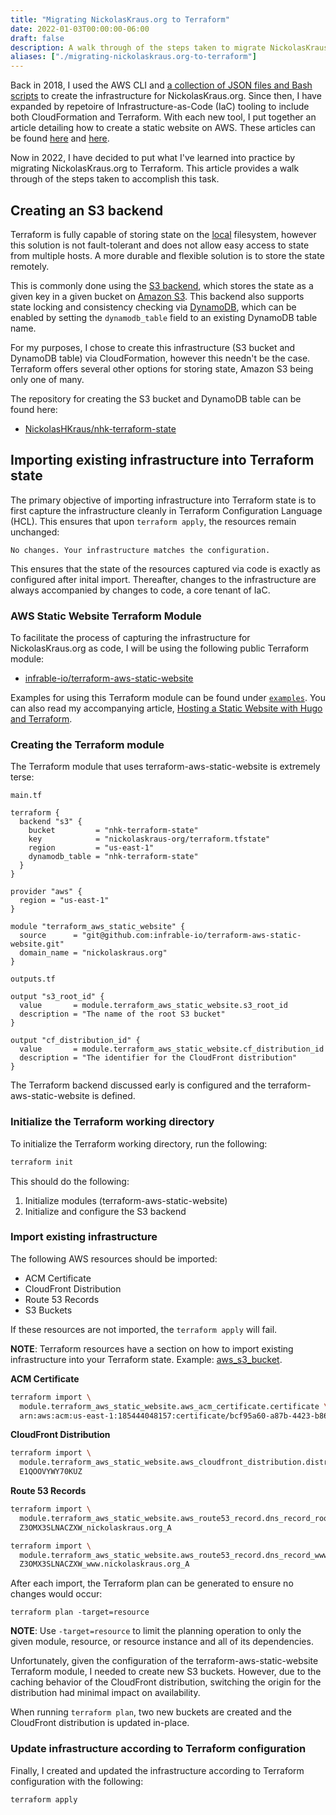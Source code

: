 ```yaml
---
title: "Migrating NickolasKraus.org to Terraform"
date: 2022-01-03T00:00:00-06:00
draft: false
description: A walk through of the steps taken to migrate NickolasKraus.org to Terraform.
aliases: ["./migrating-nickolaskraus.org-to-terraform"]
---
```


Back in 2018, I used the AWS CLI and [a collection of JSON files and Bash scripts](https://github.com/NickolasHKraus/nickolaskraus-org/tree/11c438a71905697bdb5fcd172fed95aa3d1cbf8a/.aws) to create the infrastructure for NickolasKraus.org. Since then, I have expanded by repetoire of Infrastructure-as-Code (IaC) tooling to include both CloudFormation and Terraform. With each new tool, I put together an article detailing how to create a static website on AWS. These articles can be found [here](https://nickolaskraus.org/articles/hosting-a-static-website-with-hugo-and-cloudformation/) and [here](https://nickolaskraus.org/articles/hosting-a-static-website-with-hugo-and-terraform/).

Now in 2022, I have decided to put what I've learned into practice by migrating NickolasKraus.org to Terraform. This article provides a walk through of the steps taken to accomplish this task.

## Creating an S3 backend

Terraform is fully capable of storing state on the [local](https://www.terraform.io/language/settings/backends/local) filesystem, however this solution is not fault-tolerant and does not allow easy access to state from multiple hosts. A more durable and flexible solution is to store the state remotely.

This is commonly done using the [S3 backend](https://www.terraform.io/language/settings/backends/s3), which stores the state as a given key in a given bucket on [Amazon S3](https://aws.amazon.com/s3). This backend also supports state locking and consistency checking via [DynamoDB](https://aws.amazon.com/dynamodb), which can be enabled by setting the `dynamodb_table` field to an existing DynamoDB table name.

For my purposes, I chose to create this infrastructure (S3 bucket and DynamoDB table) via CloudFormation, however this needn't be the case. Terraform offers several other options for storing state, Amazon S3 being only one of many.

The repository for creating the S3 bucket and DynamoDB table can be found here:
* [NickolasHKraus/nhk-terraform-state](https://github.com/NickolasHKraus/nhk-terraform-state)

## Importing existing infrastructure into Terraform state

The primary objective of importing infrastructure into Terraform state is to first capture the infrastructure cleanly in Terraform Configuration Language (HCL). This ensures that upon `terraform apply`, the resources remain unchanged:

```
No changes. Your infrastructure matches the configuration.
```

This ensures that the state of the resources captured via code is exactly as configured after inital import. Thereafter, changes to the infrastructure are always accompanied by changes to code, a core tenant of IaC.

### AWS Static Website Terraform Module

To facilitate the process of capturing the infrastructure for NickolasKraus.org as code, I will be using the following public Terraform module:
* [infrable-io/terraform-aws-static-website](https://github.com/infrable-io/terraform-aws-static-website)

Examples for using this Terraform module can be found under [`examples`](https://github.com/infrable-io/terraform-aws-static-website/tree/master/examples). You can also read my accompanying article, [Hosting a Static Website with Hugo and Terraform](https://nickolaskraus.org/articles/hosting-a-static-website-with-hugo-and-terraform/).

### Creating the Terraform module

The Terraform module that uses terraform-aws-static-website is extremely terse:

`main.tf`

```hcl
terraform {
  backend "s3" {
    bucket         = "nhk-terraform-state"
    key            = "nickolaskraus-org/terraform.tfstate"
    region         = "us-east-1"
    dynamodb_table = "nhk-terraform-state"
  }
}

provider "aws" {
  region = "us-east-1"
}

module "terraform_aws_static_website" {
  source      = "git@github.com:infrable-io/terraform-aws-static-website.git"
  domain_name = "nickolaskraus.org"
}
```

`outputs.tf`

```hcl
output "s3_root_id" {
  value       = module.terraform_aws_static_website.s3_root_id
  description = "The name of the root S3 bucket"
}

output "cf_distribution_id" {
  value       = module.terraform_aws_static_website.cf_distribution_id
  description = "The identifier for the CloudFront distribution"
}
```

The Terraform backend discussed early is configured and the terraform-aws-static-website is defined.

### Initialize the Terraform working directory

To initialize the Terraform working directory, run the following:

```bash
terraform init
```

This should do the following:
1. Initialize modules (terraform-aws-static-website)
2. Initialize and configure the S3 backend

### Import existing infrastructure

The following AWS resources should be imported:
* ACM Certificate
* CloudFront Distribution
* Route 53 Records
* S3 Buckets

If these resources are not imported, the `terraform apply` will fail.

**NOTE**: Terraform resources have a section on how to import existing infrastructure into your Terraform state. Example: [aws_s3_bucket](https://registry.terraform.io/providers/hashicorp/aws/latest/docs/resources/s3_bucket#import).

**ACM Certificate**

  ```bash
  terraform import \
    module.terraform_aws_static_website.aws_acm_certificate.certificate \
    arn:aws:acm:us-east-1:185444048157:certificate/bcf95a60-a87b-4423-b860-6a5924fead18
  ```

**CloudFront Distribution**

  ```bash
  terraform import \
    module.terraform_aws_static_website.aws_cloudfront_distribution.distribution \
    E1QOOVYWY70KUZ
  ```

**Route 53 Records**

  ```bash
  terraform import \
    module.terraform_aws_static_website.aws_route53_record.dns_record_root \
    Z3OMX3SLNACZXW_nickolaskraus.org_A
  ```

  ```bash
  terraform import \
    module.terraform_aws_static_website.aws_route53_record.dns_record_www \
    Z3OMX3SLNACZXW_www.nickolaskraus.org_A
  ```

After each import, the Terraform plan can be generated to ensure no changes would occur:

```
terraform plan -target=resource
```

**NOTE**: Use `-target=resource` to limit the planning operation to only the given module, resource, or resource instance and all of its dependencies.

Unfortunately, given the configuration of the terraform-aws-static-website Terraform module, I needed to create new S3 buckets. However, due to the caching behavior of the CloudFront distribution, switching the origin for the distribution had minimal impact on availability.

When running `terraform plan`, two new buckets are created and the CloudFront distribution is updated in-place.

### Update infrastructure according to Terraform configuration

Finally, I created and updated the infrastructure according to Terraform configuration with the following:

```
terraform apply
```
